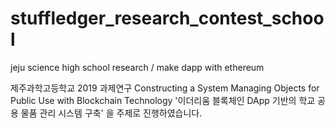 # stuffledger_research_contest_school

jeju science high school research / make dapp with ethereum

제주과학고등학교 2019 과제연구 
Constructing a System Managing Objects for Public Use with Blockchain Technology
'이더리움 블록체인 DApp 기반의 학교 공용 물품 관리 시스템 구축' 을 주제로 진행하였습니다.
